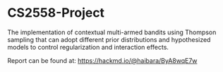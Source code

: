 # CS2558-Project

The implementation of contextual multi-armed bandits using Thompson sampling that can adopt different prior distributions and hypothesized models to control regularization and interaction effects.

Report can be found at: https://hackmd.io/@haibara/ByA8wqE7w
